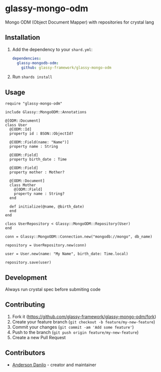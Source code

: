 # glassy-mongo-odm

Mongo ODM (Object Document Mapper) with repositories for crystal lang

## Installation

1. Add the dependency to your `shard.yml`:

   ```yaml
   dependencies:
     glassy-mongodb-odm:
       github: glassy-framework/glassy-mongo-odm
   ```

2. Run `shards install`

## Usage

```crystal
require "glassy-mongo-odm"

include Glassy::MongoODM::Annotations

@[ODM::Document]
class User
  @[ODM::Id]
  property id : BSON::ObjectId?

  @[ODM::Field(name: "Name")]
  property name : String

  @[ODM::Field]
  property birth_date : Time

  @[ODM::Field]
  property mother : Mother?

  @[ODM::Document]
  class Mother
    @[ODM::Field]
    property name : String?
  end

  def initialize(@name, @birth_date)
  end
end

class UserRepository < Glassy::MongoODM::Repository(User)
end

conn = Glassy::MongoODM::Connection.new("mongodb://mongo", db_name)

repository = UserRepository.new(conn)

user = User.new(name: "My Name", birth_date: Time.local)

repository.save(user)

```

## Development

Always run crystal spec before submiting code

## Contributing

1. Fork it (<https://github.com/glassy-framework/glassy-mongo-odm/fork>)
2. Create your feature branch (`git checkout -b feature/my-new-feature`)
3. Commit your changes (`git commit -am 'Add some feature'`)
4. Push to the branch (`git push origin feature/my-new-feature`)
5. Create a new Pull Request

## Contributors

- [Anderson Danilo](https://github.com/andersondanilo) - creator and maintainer
